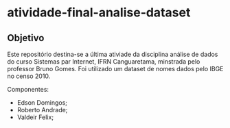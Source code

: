 # atividade-final-analise-dataset

## Objetivo
Este repositório destina-se a última ativiade da disciplina análise de dados do curso Sistemas par Internet, IFRN Canguaretama, minstrada pelo professor Bruno Gomes.
Foi utilizado um dataset de nomes dados pelo IBGE no censo 2010.

Componentes:  
- Edson Domingos;  
- Roberto Andrade;  
- Valdeir Felix;  
